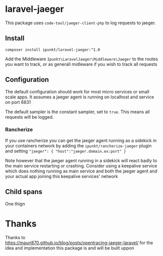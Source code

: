 # laravel-jaeger
This package uses `code-tool/jaeger-client-php` to log requests to jaeger.

## Install

	composer install ipunkt/laravel-jaeger:^1.0
	
Add the Middleware `Ipunkt\LaravelJaeger\Middleware\Jaeger` to the routes you want to track, or as generall midleware if
you wish to track all requests

## Configuration
The default configuration should work for most micro services or small scale apps. It assumes a jaeger agent is running
on localhost and service on port 6831

The default sampler is the constant sampler, set to `true`. This means all requests will be logged.

### Rancherize
If you use rancherize you can get the jaeger agent running as a sidekick in your containers network by adding the
`ipunkt/rancherize-jaeger` plugin and setting `"jaeger": { "host":"jaeger.domain.ex:port" }`

Note however that the jaeger agent running in a sidekick will react badly to the main service restarting or crashing.
Consider using a keepalive service which does nothing running as main service and both the jaeger agent and your actual
app joining this keepalive services' network

## Child spans
One thign

# Thanks
Thanks to  
https://mauri870.github.io/blog/posts/opentracing-jaeger-laravel/ for the idea and implementation this package is and
will be built uppon